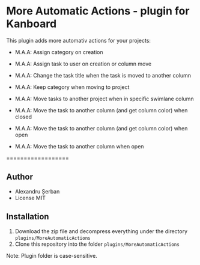 More Automatic Actions - plugin for Kanboard
============================================

This plugin adds more automativ actions for your projects:
  
- M.A.A: Assign category on creation
 
- M.A.A: Assign task to user on creation or column move
 
- M.A.A: Change the task title when the task is moved to another column
 
- M.A.A: Keep category when moving to project
 
- M.A.A: Move tasks to another project when in specific swimlane column
 
- M.A.A: Move the task to another column (and get column color) when closed
 
- M.A.A: Move the task to another column (and get column color) when open
 
- M.A.A: Move the task to another column when open

==================

Author
------

- Alexandru Șerban
- License MIT


Installation
------------

1. Download the zip file and decompress everything under the directory `plugins/MoreAutomaticActions`
2. Clone this repository into the folder `plugins/MoreAutomaticActions`

Note: Plugin folder is case-sensitive.
